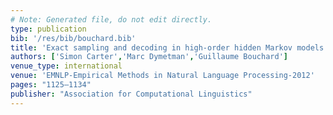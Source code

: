 ```yaml
---
# Note: Generated file, do not edit directly.
type: publication
bib: '/res/bib/bouchard.bib'
title: 'Exact sampling and decoding in high-order hidden Markov models'
authors: ['Simon Carter','Marc Dymetman','Guillaume Bouchard']
venue_type: international
venue: 'EMNLP-Empirical Methods in Natural Language Processing-2012'
pages: "1125–1134"
publisher: "Association for Computational Linguistics"
---
```

